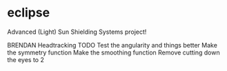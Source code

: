 # eclipse
Advanced (Light) Sun Shielding Systems project! 


BRENDAN Headtracking TODO
Test the angularity and things better
Make the symmetry function
Make the smoothing function
Remove cutting down the eyes to 2
